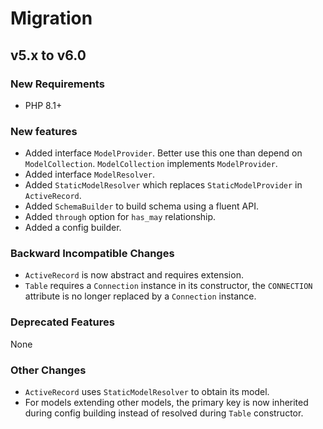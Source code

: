 # Migration

## v5.x to v6.0

### New Requirements

- PHP 8.1+

### New features

- Added interface `ModelProvider`. Better use this one than depend on `ModelCollection`. `ModelCollection` implements `ModelProvider`.
- Added interface `ModelResolver`.
- Added `StaticModelResolver` which replaces `StaticModelProvider` in `ActiveRecord`.
- Added `SchemaBuilder` to build schema using a fluent API.
- Added `through` option for `has_may` relationship.
- Added a config builder.

### Backward Incompatible Changes

- `ActiveRecord` is now abstract and requires extension.
- `Table` requires a `Connection` instance in its constructor, the `CONNECTION` attribute is no longer replaced by a `Connection` instance.

### Deprecated Features

None

### Other Changes

- `ActiveRecord` uses `StaticModelResolver` to obtain its model.
- For models extending other models, the primary key is now inherited during config building instead of resolved during `Table` constructor.
